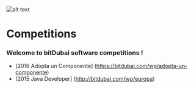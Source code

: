 
![alt text](https://github.com/bitDubai/media-kit/blob/master/Readme%20Image/Fermat%20Logotype/Fermat_Logo_3D.png "Fermat Logo")

# Competitions
### Welcome to bitDubai software competitions !
- [2016	Adopta un Componente] (https://bitdubai.com/wp/adopta-un-componente)
- [2015	Java Developer] (http://bitdubai.com/wp/europa)
